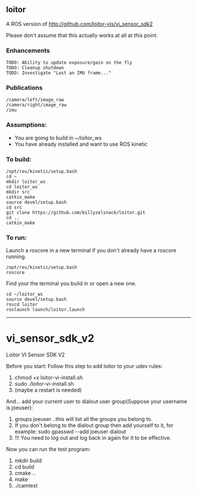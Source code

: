 ## loitor
A ROS version of http://github.com/loitor-vis/vi_sensor_sdk2

Please don't assume that this actually works at all at this point.

### Enhancements

	TODO: Ability to update exposure/gain on the fly
    TODO: Cleanup shutdown
    TODO: Investigate "Lost an IMU frame..."

### Publications

    /camera/left/image_raw
	/camera/right/image_raw
	/imu

### Assumptions:

* You are going to build in ~/loitor_ws  
* You have already installed and want to use ROS kinetic

### To build:

    /opt/ros/kinetic/setup.bash
    cd ~  
    mkdir loitor_ws  
    cd loitor_ws  
    mkdir src  
    catkin_make  
    source devel/setup.bash  
    cd src  
    git clone https://github.com/billyzelsnack/loitor.git  
    cd ..  
    catkin_make  

### To run:

Launch a roscore in a new terminal if you don't already have a roscore running.

    /opt/ros/kinetic/setup.bash
    roscore

Find your the terminal you build in or open a new one.

    cd ~/loitor_ws
    source devel/setup.bash
    roscd loitor
    roslaunch launch/loitor.launch





----------------------------

# vi_sensor_sdk_v2
Loitor VI Sensor SDK V2

Before you start:
Follow this step to add loitor to your udev rules:
1. chmod +x loitor-vi-install.sh
2. sudo ./loitor-vi-install.sh
3. (maybe a restart is needed)

And... add your current user to dialout user group(Suppose your username is joeuser):
1. groups joeuser
..this will list all the groups you belong to. 
2. If you don't belong to the dialout group then add yourself to it, for example:
sudo gpasswd --add joeuser dialout
3. !!! You need to log out and log back in again for it to be effective. 

Now you can run the test program:
1. mkdir build
2. cd build
3. cmake ..
4. make
5. ./camtest

